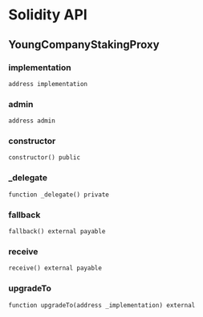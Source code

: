 # Solidity API

## YoungCompanyStakingProxy

### implementation

```solidity
address implementation
```

### admin

```solidity
address admin
```

### constructor

```solidity
constructor() public
```

### _delegate

```solidity
function _delegate() private
```

### fallback

```solidity
fallback() external payable
```

### receive

```solidity
receive() external payable
```

### upgradeTo

```solidity
function upgradeTo(address _implementation) external
```

